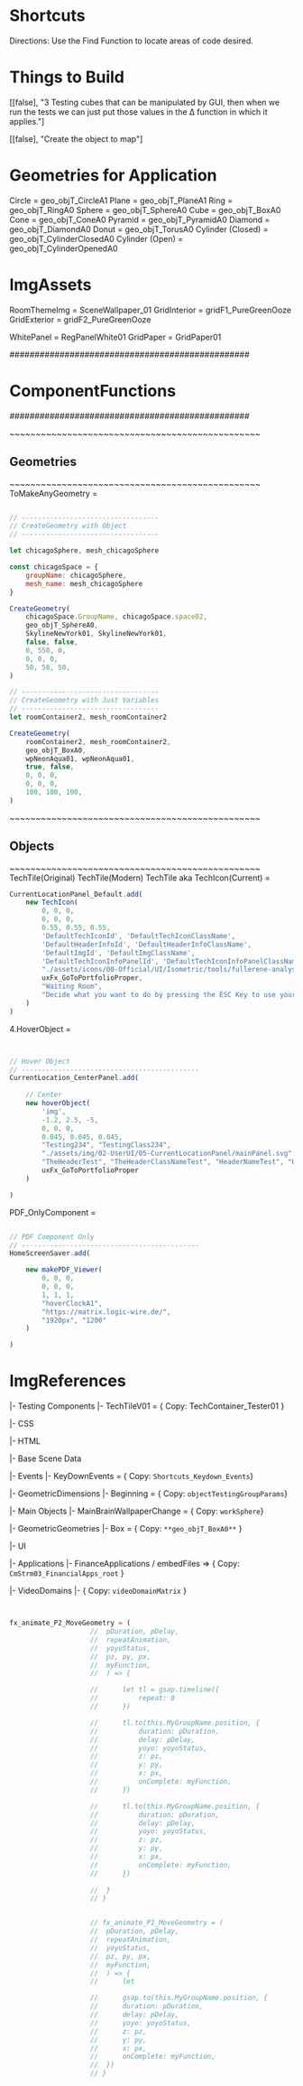 # Shortcuts
Directions: Use the Find Function to locate areas of code desired. 


# Things to Build
[[false], "3 Testing cubes that can be manipulated by GUI, then when we run the tests we can just put those values in the Δ function in which it applies."]


[[false], "Create the object to map"]




# Geometries for Application

Circle = geo_objT_CircleA1
Plane = geo_objT_PlaneA1
Ring = geo_objT_RingA0
Sphere = geo_objT_SphereA0
Cube = geo_objT_BoxA0
Cone = geo_objT_ConeA0
Pyramid = geo_objT_PyramidA0
Diamond = geo_objT_DiamondA0
Donut = geo_objT_TorusA0 
Cylinder (Closed) = geo_objT_CylinderClosedA0
Cylinder (Open) = geo_objT_CylinderOpenedA0



# ImgAssets

RoomThemeImg = SceneWallpaper_01
GridInterior = gridF1_PureGreenOoze
GridExterior = gridF2_PureGreenOoze

WhitePanel = RegPanelWhite01
GridPaper = GridPaper01

*################################################*
# ComponentFunctions
*################################################*


*~~~~~~~~~~~~~~~~~~~~~~~~~~~~~~~~~~~~~~~~~~~~~~~~*
## Geometries
*~~~~~~~~~~~~~~~~~~~~~~~~~~~~~~~~~~~~~~~~~~~~~~~~*
ToMakeAnyGeometry = 
``` js

// ----------------------------------
// CreateGeometry with Object
// ----------------------------------

let chicagoSphere, mesh_chicagoSphere

const chicagoSpace = {
    groupName: chicagoSphere,
    mesh_name: mesh_chicagoSphere
}

CreateGeometry(
	chicagoSpace.GroupName, chicagoSpace.space02,
	geo_objT_SphereA0,
	SkylineNewYork01, SkylineNewYork01,
	false, false,
	0, 550, 0,
	0, 0, 0,
	50, 50, 50,
)

// ----------------------------------
// CreateGeometry with Just Variables
// ----------------------------------
let roomContainer2, mesh_roomContainer2

CreateGeometry(
    roomContainer2, mesh_roomContainer2,
    geo_objT_BoxA0,
    wpNeonAqua01, wpNeonAqua01,
    true, false,
    0, 0, 0,
    0, 0, 0,
    100, 100, 100,
)


```

*~~~~~~~~~~~~~~~~~~~~~~~~~~~~~~~~~~~~~~~~~~~~~~~~*
## Objects
*~~~~~~~~~~~~~~~~~~~~~~~~~~~~~~~~~~~~~~~~~~~~~~~~*
TechTile(Original)
TechTile(Modern)
TechTile aka TechIcon(Current) = 
``` js 
CurrentLocationPanel_Default.add(
    new TechIcon(
        0, 0, 0,
        0, 0, 0,
        0.55, 0.55, 0.55,
        'DefaultTechIconId', 'DefaultTechIconClassName',
        'DefaultHeaderInfoId', 'DefaultHeaderInfoClassName',
        'DefaultImgId', 'DefaultImgClassName',
        'DefaultTechIconInfoPanelId', 'DefaultTechIconInfoPanelClassName',
        "./assets/icons/00-Official/UI/Isometric/tools/fullerene-analysis.svg", "",
        uxFx_GoToPortfolioProper, 
        "Waiting Room",
        "Decide what you want to do by pressing the ESC Key to use your mouse"
    )
)


```

4.HoverObject = 
``` js


// Hover Object
// --------------------------------------------
CurrentLocation_CenterPanel.add(
					
    // Center
    new hoverObject(
        'img',
        -1.2, 2.5, -5,
        0, 0, 0,
        0.045, 0.045, 0.045,
        "Testing234", "TestingClass234",
        "./assets/img/02-UserUI/05-CurrentLocationPanel/mainPanel.svg", "",
        "TheHeaderTest", "TheHeaderClassNameTest", "HeaderNameTest", "Um... Love each other...correctly.",
        uxFx_GoToPortfolioProper
    )

)


```

PDF_OnlyComponent =
``` js

// PDF Component Only
// --------------------------------------------
HomeScreenSaver.add(

    new makePDF_Viewer(
        0, 0, 0,
        0, 0, 0,
        1, 1, 1,
        "hoverClockA1",
        "https://matrix.logic-wire.de/",
        "1920px", "1200"
    )

)


```

# ImgReferences



|- Testing Components
    |- TechTileV01  = { Copy: TechContainer_Tester01 }

|- CSS


|- HTML


|- Base Scene Data


|- Events
    |- KeyDownEvents = { Copy: `Shortcuts_Keydown_Events`}


|- GeometricDimensions
    |- Beginning = { Copy: `objectTestingGroupParams`}

|- Main Objects
    |- MainBrainWallpaperChange = { Copy: `workSphere`}


|- GeometricGeometries
    |- Box = { Copy: `**geo_objT_BoxA0**` }

|- UI


|- Applications
    |- FinanceApplications / embedFiles =>  { Copy: `CmStrm03_FinancialApps_root` } 


|- VideoDomains
    |- { Copy: `videoDomainMatrix` } 



``` js


fx_animate_P2_MoveGeometry = (
					// 	pDuration, pDelay,
					// 	repeatAnimation,
					// 	yoyoStatus,
					// 	pz, py, px,
					// 	myFunction,
					// 	) => {

					// 		let tl = gsap.timeline({
					// 			repeat: 0
					// 		})

					// 		tl.to(this.MyGroupName.position, {
					// 			duration: pDuration,
					// 			delay: pDelay,
					// 			yoyo: yoyoStatus,
					// 			z: pz,
					// 			y: py,
					// 			x: px,
					// 			onComplete: myFunction,
					// 		})

					// 		tl.to(this.MyGroupName.position, {
					// 			duration: pDuration,
					// 			delay: pDelay,
					// 			yoyo: yoyoStatus,
					// 			z: pz,
					// 			y: py,
					// 			x: px,
					// 			onComplete: myFunction,
					// 		})
						
					// 	}
					// }


					// fx_animate_P1_MoveGeometry = (
					// 	pDuration, pDelay,
					// 	repeatAnimation,
					// 	yoyoStatus,
					// 	pz, py, px,
					// 	myFunction,
					// 	) => {
					// 		let 

					// 		gsap.to(this.MyGroupName.position, {
					// 		duration: pDuration,
					// 		delay: pDelay,
					// 		yoyo: yoyoStatus,
					// 		z: pz,
					// 		y: py,
					// 		x: px,
					// 		onComplete: myFunction,
					// 	})
					// }


```



